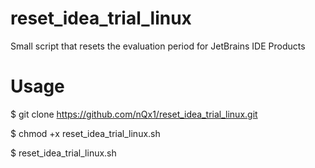 # reset_idea_trial_linux
Small script that resets the evaluation period for JetBrains IDE Products

# Usage
$ git clone https://github.com/nQx1/reset_idea_trial_linux.git

$ chmod +x reset_idea_trial_linux.sh

$ reset_idea_trial_linux.sh
